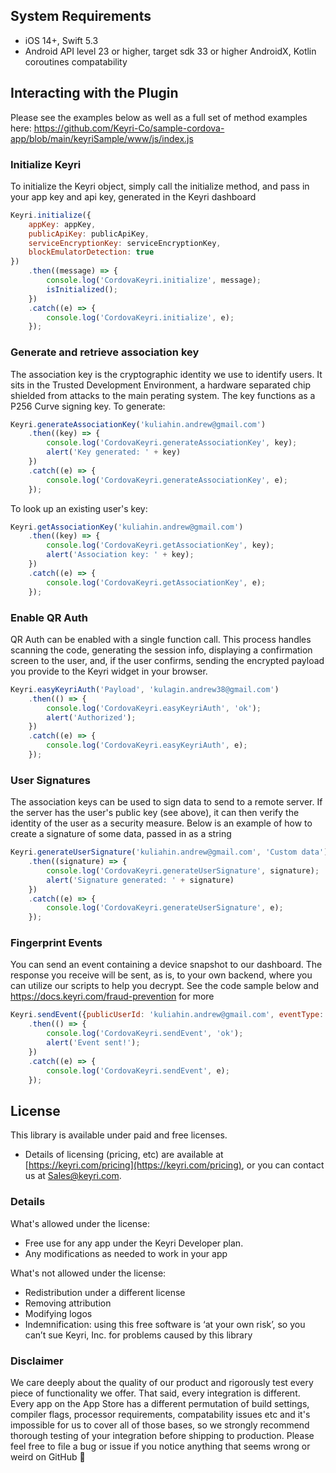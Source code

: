 ## **System Requirements**

* iOS 14+, Swift 5.3
* Android API level 23 or higher, target sdk 33 or higher AndroidX, Kotlin coroutines compatability

## **Interacting with the Plugin**

Please see the examples below as well as a full set of method examples
here: https://github.com/Keyri-Co/sample-cordova-app/blob/main/keyriSample/www/js/index.js

### Initialize Keyri

To initialize the Keyri object, simply call the initialize method, and pass in your app key and api key, generated in
the Keyri dashboard

```javascript
Keyri.initialize({
    appKey: appKey,
    publicApiKey: publicApiKey,
    serviceEncryptionKey: serviceEncryptionKey,
    blockEmulatorDetection: true
})
    .then((message) => {
        console.log('CordovaKeyri.initialize', message);
        isInitialized();
    })
    .catch((e) => {
        console.log('CordovaKeyri.initialize', e);
    });
```

### Generate and retrieve association key

The association key is the cryptographic identity we use to identify users. It sits in the Trusted Development
Environment, a hardware separated chip shielded from attacks to the main perating system. The key functions as a P256
Curve signing key. To generate:

```javascript
Keyri.generateAssociationKey('kuliahin.andrew@gmail.com')
    .then((key) => {
        console.log('CordovaKeyri.generateAssociationKey', key);
        alert('Key generated: ' + key)
    })
    .catch((e) => {
        console.log('CordovaKeyri.generateAssociationKey', e);
    });
```

To look up an existing user's key:

```javascript
Keyri.getAssociationKey('kuliahin.andrew@gmail.com')
    .then((key) => {
        console.log('CordovaKeyri.getAssociationKey', key);
        alert('Association key: ' + key);
    })
    .catch((e) => {
        console.log('CordovaKeyri.getAssociationKey', e);
    });
```

### Enable QR Auth

QR Auth can be enabled with a single function call. This process handles scanning the code, generating the session info,
displaying a confirmation screen to the user, and, if the user confirms, sending the encrypted payload you provide to
the Keyri widget in your browser.

```javascript
Keyri.easyKeyriAuth('Payload', 'kulagin.andrew38@gmail.com')
    .then(() => {
        console.log('CordovaKeyri.easyKeyriAuth', 'ok');
        alert('Authorized');
    })
    .catch((e) => {
        console.log('CordovaKeyri.easyKeyriAuth', e);
    });
```

### User Signatures

The association keys can be used to sign data to send to a remote server. If the server has the user's public key (see
above), it can then verify the identity of the user as a security measure. Below is an example of how to create a
signature of some data, passed in as a string

```javascript
Keyri.generateUserSignature('kuliahin.andrew@gmail.com', 'Custom data')
    .then((signature) => {
        console.log('CordovaKeyri.generateUserSignature', signature);
        alert('Signature generated: ' + signature)
    })
    .catch((e) => {
        console.log('CordovaKeyri.generateUserSignature', e);
    });
```

### Fingerprint Events

You can send an event containing a device snapshot to our dashboard. The response you receive will be sent, as
is, to your own backend, where you can utilize our scripts to help you decrypt. See the code sample below
and https://docs.keyri.com/fraud-prevention for more

```javascript
Keyri.sendEvent({publicUserId: 'kuliahin.andrew@gmail.com', eventType: 'visits', success: true})
    .then(() => {
        console.log('CordovaKeyri.sendEvent', 'ok');
        alert('Event sent!');
    })
    .catch((e) => {
        console.log('CordovaKeyri.sendEvent', e);
    });
```

## License

This library is available under paid and free licenses.

* Details of licensing (pricing, etc) are available
  at [https://keyri.com/pricing](https://keyri.com/pricing), or you can contact us
  at [Sales@keyri.com](mailto:Sales@keyri.com).

### Details

What's allowed under the license:

* Free use for any app under the Keyri Developer plan.
* Any modifications as needed to work in your app

What's not allowed under the license:

* Redistribution under a different license
* Removing attribution
* Modifying logos
* Indemnification: using this free software is ‘at your own risk’, so you can’t sue Keyri, Inc. for
  problems caused by this library

### Disclaimer

We care deeply about the quality of our product and rigorously test every piece of functionality we offer. That said,
every integration is different. Every app on the App Store has a different permutation of build settings, compiler
flags, processor requirements, compatability issues etc and it's impossible for us to cover all of those bases, so we
strongly recommend thorough testing of your integration before shipping to production. Please feel free to file a bug
or issue if you notice anything that seems wrong or weird on GitHub 🙂
